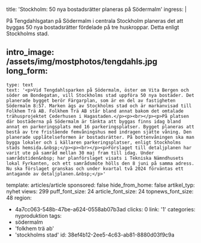 title: 'Stockholm: 50 nya bostadsrätter planeras på Södermalm'
ingress: |
  <p>På Tengdahlsgatan på Södermalm i centrala Stockholm planeras det att byggas 50 nya bostadsrätter fördelade på tre huskroppar. Detta enligt Stockholms stad.
  </p>
  
intro_image: /assets/img/mostphotos/tengdahls.jpg
long_form:
  -
    type: text
    text: '<p>Vid Tengdahlsparken på Södermalm, öster om Vita Bergen och söder om Bondegatan, vill Stockholms stad uppföra 50 nya bostäder. Det planerade bygget berör Färgarplan, som är en del av fastigheten Södermalm 8:57. Marken ägs av Stockholms stad och är markanvisad till Folkhem Trä AB. Folkhem Trä AB står bland annat bakom det omtalade trähusprojektet Cederhusen i Hagastaden.</p><p><br></p><p>På platsen där bostäderna på Södermalm är tänkta att byggas finns idag bland annat en parkeringsplats med 16 parkeringsplatser. Bygget planeras att bestå av tre fristående femvåningshus med indragen sjätte våning. Den planerade upplåtelseformen är bostadsrätter. På bottenvåningen ska man bygga lokaler och i källaren parkeringsplatser, enligt Stockholms stads hemsida.&nbsp;</p><p><br></p><p>Förslaget till detaljplanen har varit ute på samråd mellan 30 maj fram till idag. Under samrådstiden&nbsp; har planförslaget visats i Tekniska Nämndhusets lokal Fyrkanten, och ett samrådsmöte hölls den 8 juni på samma adress. Nu ska förslaget granskas och under kvartal två 2024 förväntas ett antagande av detaljplanen.&nbsp;</p>'
template: articles/article
sponsored: false
hide_from_home: false
artikel_typ: nyhet
views: 299
puff_font_size: 24
article_font_size: 24
topnews_font_size: 48
region:
  - 4a7cc063-548b-47be-a624-0558ab07b3ad
clicks: 0
link: '1'
categories: nyproduktion
tags:
  - södermalm
  - 'folkhem trä ab'
  - 'stockholms stad'
id: 38ef4b12-2ee5-4c63-ab81-8880d03f9c9a
